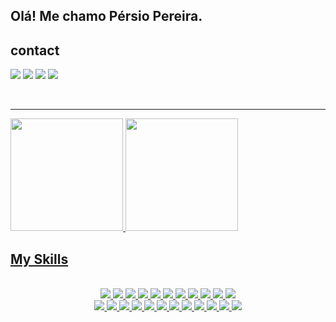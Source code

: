 
## Olá! Me chamo Pérsio Pereira.

<h2>contact</h2>

<div>
  <p align="left">
       <a href="https://www.linkedin.com/in/persio-pereira/" target="_blank"><img src="https://img.shields.io/badge/-LinkedIn-%230077B5?style=for-the-badge&logo=linkedin&logoColor=white" target="_blank"></a>
      <a href = "mailto:persiopeo@gmail.com"><img src="https://img.shields.io/badge/Gmail-D14836?style=for-the-badge&logo=gmail&logoColor=white"target="_blank"></a>
      <a href = "https://wwwfacebook.com/PERSIOPEO"><img src="https://img.shields.io/badge/Facebook-1877F2?style=for-the-badge&logo=facebook&logoColor=white"target="_blank"></a>
      <a href = "https://t.me/Persio/Pereira"><img src="https://img.shields.io/badge/Telegram-2CA5E0?style=for-the-badge&logo=telegram&logoColor=white"target="_blank"></a>
  </p>
</div>

</br>

<hr size="10" width="100%">

<section>
  
  <div >
    
  <a href="https://github.com/PersioPeo">
  <img height="180em" src="https://github-readme-stats.vercel.app/api?username=PersioPeo&show_icons=true&count_private=true&hide_border=true&theme=tokyonight"/>
  <img height="180em" src="https://github-readme-stats.vercel.app/api/top-langs/?username=PersioPeo&layout=compact&langs_count=7&theme=cobalt"/> 
  
  </div>

</section>

<h2> My Skills</h2>

</br>

<div align="center">
    <img src="https://img.shields.io/badge/Visual_Studio_Code-0078D4?style=for-the-badge&logo=visual%20studio%20code&logoColor=white" />
    <img src="https://img.shields.io/badge/Slack-4A154B?style=for-the-badge&logo=slack&logoColor=white" />
    <img src="https://img.shields.io/badge/GitHub-100000?style=for-the-badge&logo=github&logoColor=white" />
    <img src="https://img.shields.io/badge/Linux-FCC624?style=for-the-badge&logo=linux&logoColor=black" />
    <img src="https://img.shields.io/badge/Windows-0078D6?style=for-the-badge&logo=windows&logoColor=white" />
    <img src="https://img.shields.io/badge/JavaScript-F7DF1E?style=for-the-badge&logo=javascript&logoColor=black" />    
    <img src="https://img.shields.io/badge/Node.js-43853D?style=for-the-badge&logo=node.js&logoColor=white" />
    <img src="https://img.shields.io/badge/TypeScript-007ACC?style=for-the-badge&logo=typescript&logoColor=white" />
    <img src="https://img.shields.io/badge/HTML5-E34F26?style=for-the-badge&logo=html5&logoColor=white" />
    <img src="https://img.shields.io/badge/CSS3-1572B6?style=for-the-badge&logo=css3&logoColor=white" />
    <img src="https://img.shields.io/badge/Bootstrap-563D7C?style=for-the-badge&logo=bootstrap&logoColor=white" />
  </br>
    <img src="https://img.shields.io/badge/Express.js-404D59?style=for-the-badge" />
    <img src="https://img.shields.io/badge/Sequelize-52B0E7?style=for-the-badge&logo=Sequelize&logoColor=white" />
    <img src="https://img.shields.io/badge/React-20232A?style=for-the-badge&logo=react&logoColor=61DAFB" />
    <img src="https://img.shields.io/badge/Redux-593D88?style=for-the-badge&logo=redux&logoColor=white" />
    <img src="https://img.shields.io/badge/MySQL-005C84?style=for-the-badge&logo=mysql&logoColor=white" />
    <img src="https://img.shields.io/badge/MongoDB-4EA94B?style=for-the-badge&logo=mongodb&logoColor=white" />
    <img src="https://img.shields.io/badge/Heroku-430098?style=for-the-badge&logo=heroku&logoColor=white" />
    <img src="https://img.shields.io/badge/eslint-3A33D1?style=for-the-badge&logo=eslint&logoColor=white" />
    <img src="https://img.shields.io/badge/Jest-323330?style=for-the-badge&logo=Jest&logoColor=white" />
    <img src="https://img.shields.io/badge/mocha.js-323330?style=for-the-badge&logo=mocha&logoColor=Brown" />
    <img src="https://img.shields.io/badge/chai.js-323330?style=for-the-badge&logo=chai&logoColor=red" />
    <img src="https://img.shields.io/badge/sinon.js-323330?style=for-the-badge&logo=sinon" />
  
</div>














